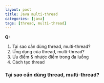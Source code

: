 ```yaml
---
layout: post
title: Java multi-thread
categories: [java]
tags: [thread, multi-thread]
---
```


**Q:**
1. Tại sao cần dùng thread, multi-thread?
2. Ứng dụng của thread, multi-thread?
3. Ưu điểm & nhược điểm trong đa luồng
4. Cách tạo thread

### Tại sao cần dùng thread, multi-thread?